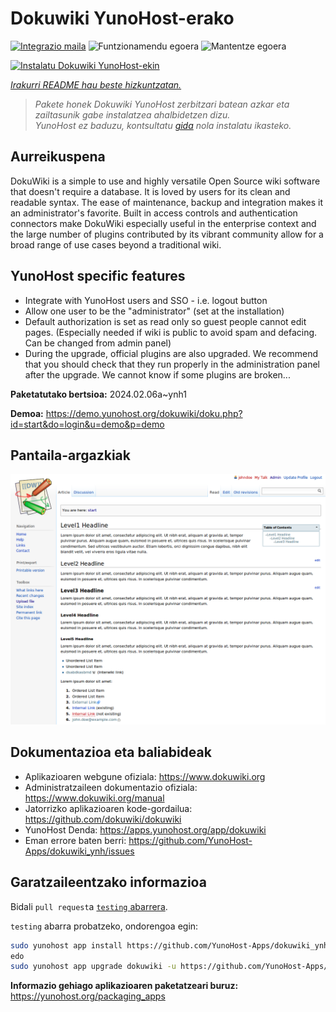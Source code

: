 <!--
Ohart ongi: README hau automatikoki sortu da <https://github.com/YunoHost/apps/tree/master/tools/readme_generator>ri esker
EZ editatu eskuz.
-->

# Dokuwiki YunoHost-erako

[![Integrazio maila](https://apps.yunohost.org/badge/integration/dokuwiki)](https://ci-apps.yunohost.org/ci/apps/dokuwiki/)
![Funtzionamendu egoera](https://apps.yunohost.org/badge/state/dokuwiki)
![Mantentze egoera](https://apps.yunohost.org/badge/maintained/dokuwiki)

[![Instalatu Dokuwiki YunoHost-ekin](https://install-app.yunohost.org/install-with-yunohost.svg)](https://install-app.yunohost.org/?app=dokuwiki)

*[Irakurri README hau beste hizkuntzatan.](./ALL_README.md)*

> *Pakete honek Dokuwiki YunoHost zerbitzari batean azkar eta zailtasunik gabe instalatzea ahalbidetzen dizu.*  
> *YunoHost ez baduzu, kontsultatu [gida](https://yunohost.org/install) nola instalatu ikasteko.*

## Aurreikuspena

DokuWiki is a simple to use and highly versatile Open Source wiki software that doesn't require a database. It is loved by users for its clean and readable syntax. The ease of maintenance, backup and integration makes it an administrator's favorite. Built in access controls and authentication connectors make DokuWiki especially useful in the enterprise context and the large number of plugins contributed by its vibrant community allow for a broad range of use cases beyond a traditional wiki.

## YunoHost specific features

* Integrate with YunoHost users and SSO - i.e. logout button
* Allow one user to be the "administrator" (set at the installation)
* Default authorization is set as read only so guest people cannot edit pages. (Especially needed if wiki is public to avoid spam and defacing. Can be changed from admin panel)
* During the upgrade, official plugins are also upgraded. We recommend that you should check that they run properly in the administration panel after the upgrade. We cannot know if some plugins are broken...


**Paketatutako bertsioa:** 2024.02.06a~ynh1

**Demoa:** <https://demo.yunohost.org/dokuwiki/doku.php?id=start&do=login&u=demo&p=demo>

## Pantaila-argazkiak

![Dokuwiki(r)en pantaila-argazkia](./doc/screenshots/DokuWiki_Screenshot.png)

## Dokumentazioa eta baliabideak

- Aplikazioaren webgune ofiziala: <https://www.dokuwiki.org>
- Administratzaileen dokumentazio ofiziala: <https://www.dokuwiki.org/manual>
- Jatorrizko aplikazioaren kode-gordailua: <https://github.com/dokuwiki/dokuwiki>
- YunoHost Denda: <https://apps.yunohost.org/app/dokuwiki>
- Eman errore baten berri: <https://github.com/YunoHost-Apps/dokuwiki_ynh/issues>

## Garatzaileentzako informazioa

Bidali `pull request`a [`testing` abarrera](https://github.com/YunoHost-Apps/dokuwiki_ynh/tree/testing).

`testing` abarra probatzeko, ondorengoa egin:

```bash
sudo yunohost app install https://github.com/YunoHost-Apps/dokuwiki_ynh/tree/testing --debug
edo
sudo yunohost app upgrade dokuwiki -u https://github.com/YunoHost-Apps/dokuwiki_ynh/tree/testing --debug
```

**Informazio gehiago aplikazioaren paketatzeari buruz:** <https://yunohost.org/packaging_apps>
